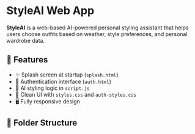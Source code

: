 # StyleAI Web App

**StyleAI** is a web-based AI-powered personal styling assistant that helps users choose outfits based on weather, style preferences, and personal wardrobe data.

## 🌟 Features

- ✨ Splash screen at startup (`splash.html`)
- 🔐 Authentication interface (`auth.html`)
- 🧠 AI styling logic in `script.js`
- 💅 Clean UI with `styles.css` and `auth-styles.css`
- 🖥️ Fully responsive design

## 📁 Folder Structure

